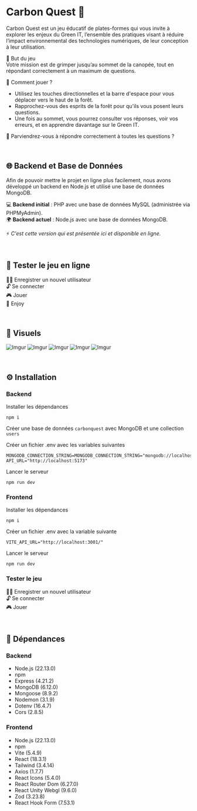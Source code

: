# Carbon Quest 🤖

Carbon Quest est un jeu éducatif de plates-formes qui vous invite à explorer les enjeux du Green IT, l’ensemble des pratiques visant à réduire l’impact environnemental des technologies numériques, de leur conception à leur utilisation.

🎯 But du jeu<br />
Votre mission est de grimper jusqu’au sommet de la canopée, tout en répondant correctement à un maximum de questions.

👾 Comment jouer ?<br />
* Utilisez les touches directionnelles et la barre d'espace pour vous déplacer vers le haut de la forêt.
* Rapprochez-vous des esprits de la forêt pour qu'ils vous posent leurs questions.
* Une fois au sommet, vous pourrez consulter vos réponses, voir vos erreurs, et en apprendre davantage sur le Green IT.

💪 Parviendrez-vous à répondre correctement à toutes les questions ?

&nbsp;
## 🌐 Backend et Base de Données

Afin de pouvoir mettre le projet en ligne plus facilement, nous avons développé un backend en Node.js et utilisé une base de données MongoDB.

💻 **Backend initial** : PHP avec une base de données MySQL (administrée via PHPMyAdmin).  
🌍 **Backend actuel** : Node.js avec une base de données MongoDB.  

⚡ _C'est cette version qui est présentée ici et disponible en ligne._

&nbsp;
## 👾 Tester le jeu en ligne
👩‍💻 Enregistrer un nouvel utilisateur <br />
🔓 Se connecter <br />
🎮 Jouer <br />
🤗 Enjoy 

&nbsp;
## 👀 Visuels

![Imgur](https://tinyurl.com/3wzukf3v)
![Imgur](https://tinyurl.com/2s4zdmec)
![Imgur](https://tinyurl.com/33zydzff)
![Imgur](https://tinyurl.com/yk5ppby2)
![Imgur](https://tinyurl.com/2p8na978)


&nbsp;
## ⚙️ Installation
### Backend
Installer les dépendances
```
npm i
```

Créer une base de données `carbonquest` avec MongoDB et une collection `users`

Créer un fichier .env avec les variables suivantes
```
MONGODB_CONNECTION_STRING=MONGODB_CONNECTION_STRING="mongodb://localhost/carbonquest"
API_URL="http://localhost:5173"
``` 

Lancer le serveur
```
npm run dev
```

### Frontend
Installer les dépendances
```
npm i
```

Créer un fichier .env avec la variable suivante
```
VITE_API_URL="http://localhost:3001/"
``` 

Lancer le serveur
```
npm run dev
```

### Tester le jeu
👩‍💻 Enregistrer un nouvel utilisateur <br />
🔓 Se connecter <br />
🎮 Jouer

&nbsp;
## 🔗 Dépendances
### Backend
* Node.js (22.13.0)
* npm
* Express (4.21.2)
* MongoDB (6.12.0)
* Mongoose (8.9.2)
* Nodemon (3.1.9)
* Dotenv (16.4.7)
* Cors (2.8.5)

### Frontend
* Node.js (22.13.0)
* npm
* Vite (5.4.9)
* React (18.3.1)
* Tailwind (3.4.14)
* Axios (1.7.7)
* React Icons (5.4.0)
* React Router Dom (6.27.0)
* React Unity Webgl (9.6.0)
* Zod (3.23.8)
* React Hook Form (7.53.1)


